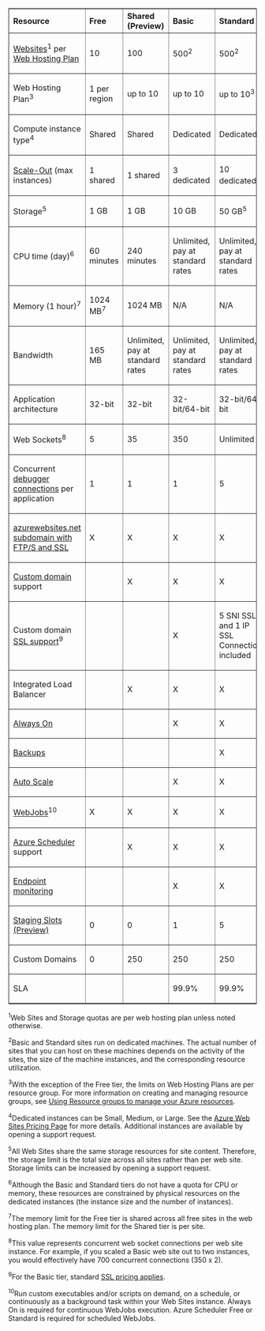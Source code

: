 <table cellspacing="0" border="1">
<tr>
   <th align="left" valign="middle">Resource</th>
   <th align="left" valign="middle">Free</th>
   <th align="left" valign="middle">Shared (Preview)</th>
   <th align="left" valign="middle">Basic</th>
   <th align="left" valign="middle">Standard</th>
</tr>
<tr>
   <td valign="middle"><p><a href="http://azure.microsoft.com/documentation/services/web-sites/">Websites</a><sup>1</sup> per <a href="http://azure.microsoft.com/documentation/articles/web-sites-web-hosting-plan-overview/">Web Hosting Plan</a></p></td>
   <td valign="middle"><p>10</p></td>
   <td valign="middle"><p>100</p></td>
   <td valign="middle"><p>500<sup>2</sup></p></td>
   <td valign="middle"><p>500<sup>2</sup></p></td>
</tr>
<tr>
   <td valign="middle"><p>Web Hosting Plan</a><sup>3</sup></p></td>
   <td valign="middle"><p>1 per region</p></td>
   <td valign="middle"><p>up to 10</p></td>
   <td valign="middle"><p>up to 10</p></td>
   <td valign="middle"><p>up to 10<sup>3</sup></p></td>
</tr>
<tr>
   <td valign="middle"><p>Compute instance type<sup>4</sup></p></td>
   <td valign="middle"><p>Shared</p></td>
   <td valign="middle"><p>Shared</p></td>
   <td valign="middle"><p>Dedicated</p></td>
   <td valign="middle"><p>Dedicated</p></td>
</tr>
<tr>
   <td valign="middle"><p><a href="http://azure.microsoft.com/documentation/articles/web-sites-scale/">Scale-Out</a> (max instances)</p></td>
   <td valign="middle"><p>1 shared</p></td>
   <td valign="middle"><p>1 shared</p></td>
   <td valign="middle"><p>3 dedicated</p></td>
   <td valign="middle"><p>10 dedicated<sup>4</sup></p></td>
</tr>
<tr>
   <td valign="middle"><p>Storage<sup>5</sup></p></td>
   <td valign="middle"><p>1 GB</p></td>
   <td valign="middle"><p>1 GB</p></td>
   <td valign="middle"><p>10 GB</p></td>
   <td valign="middle"><p>50 GB<sup>5</sup></p></td>
</tr>
<tr>
   <td valign="middle"><p>CPU time (day)<sup>6</sup></p></td>
   <td valign="middle"><p>60 minutes</p></td>
   <td valign="middle"><p>240 minutes</p></td>
   <td valign="middle"><p>Unlimited, pay at standard rates</p></td>
   <td valign="middle"><p>Unlimited, pay at standard rates</p></td>
</tr>
<tr>
   <td valign="middle"><p>Memory (1 hour)<sup>7</sup></p></td>
   <td valign="middle"><p>1024 MB<sup>7</sup></p></td>
   <td valign="middle"><p>1024 MB</p></td>
   <td valign="middle"><p>N/A</p></td>
   <td valign="middle"><p>N/A</p></td>
</tr>
<tr>
   <td valign="middle"><p>Bandwidth</p></td>
   <td valign="middle"><p>165 MB</p></td>
   <td valign="middle"><p>Unlimited, pay at standard rates</p></td>
   <td valign="middle"><p>Unlimited, pay at standard rates</p></td>
   <td valign="middle"><p>Unlimited, pay at standard rates</p></td>
</tr><tr>
   <td valign="middle"><p>Application architecture</p></td>
   <td valign="middle"><p>32-bit</p></td>
   <td valign="middle"><p>32-bit</p></td>
   <td valign="middle"><p>32-bit/64-bit</p></td>
   <td valign="middle"><p>32-bit/64-bit</p></td>
</tr>
<tr>
   <td valign="middle"><p>Web Sockets<sup>8</sup></p></td>
   <td valign="middle"><p>5</p></td>
   <td valign="middle"><p>35</p></td>
   <td valign="middle"><p>350</p></td>
   <td valign="middle"><p>Unlimited</p></td>
</tr><tr>
   <td valign="middle"><p>Concurrent <a href="http://azure.microsoft.com/documentation/articles/web-sites-dotnet-troubleshoot-visual-studio/">debugger connections</a> per application</p></td>
   <td valign="middle"><p>1</p></td>
   <td valign="middle"><p>1</p></td>
   <td valign="middle"><p>1</p></td>
   <td valign="middle"><p>5</p></td>
</tr><tr>
   <td valign="middle"><p><a href="http://azure.microsoft.com/documentation/articles/web-sites-configure-ssl-certificate/">azurewebsites.net subdomain with FTP/S and SSL</a></p></td>
   <td valign="middle"><p>X</p></td>
   <td valign="middle"><p>X</p></td>
   <td valign="middle"><p>X</p></td>
   <td valign="middle"><p>X</p></td>
</tr><tr>
   <td valign="middle"><p><a href="http://azure.microsoft.com/documentation/articles/web-sites-custom-domain-name/">Custom domain</a> support</p></td>
   <td valign="middle"><p></p></td>
   <td valign="middle"><p>X</p></td>
   <td valign="middle"><p>X</p></td>
   <td valign="middle"><p>X</p></td>
</tr><tr>
   <td valign="middle"><p>Custom domain <a href="http://azure.microsoft.com/documentation/articles/web-sites-configure-ssl-certificate/">SSL support</a><sup>9</sup></p></td>
   <td valign="middle"><p></p></td>
   <td valign="middle"><p></p></td>
   <td valign="middle"><p>X</p></td>
   <td valign="middle"><p>5 SNI SSL and 1 IP SSL Connections included</p></td>
</tr><tr>
   <td valign="middle"><p>Integrated Load Balancer</p></td>
   <td valign="middle"><p></p></td>
   <td valign="middle"><p>X</p></td>
   <td valign="middle"><p>X</p></td>
   <td valign="middle"><p>X</p></td>
</tr><tr>
   <td valign="middle"><p><a href="http://azure.microsoft.com/documentation/articles/web-sites-configure/">Always On</a></p></td>
   <td valign="middle"><p></p></td>
   <td valign="middle"><p></p></td>
   <td valign="middle"><p>X</p></td>
   <td valign="middle"><p>X</p></td>
</tr>
<tr>
   <td valign="middle"><p><a href="http://azure.microsoft.com/documentation/articles/web-sites-backup/">Backups</a></p></td>
   <td valign="middle"><p></p></td>
   <td valign="middle"><p></p></td>
   <td valign="middle"><p></p></td>
   <td valign="middle"><p>X</p></td>
</tr><tr>
   <td valign="middle"><p><a href="http://azure.microsoft.com/documentation/articles/web-sites-scale/">Auto Scale</a></p></td>
   <td valign="middle"><p></p></td>
   <td valign="middle"><p></p></td>
   <td valign="middle"><p>X</p></td>
   <td valign="middle"><p>X</p></td>
</tr><tr>
   <td valign="middle"><p><a href="http://azure.microsoft.com/documentation/articles/web-sites-create-web-jobs/">WebJobs</a><sup>10</sup></p></td>
   <td valign="middle"><p>X</p></td>
   <td valign="middle"><p>X</p></td>
   <td valign="middle"><p>X</p></td>
   <td valign="middle"><p>X</p></td>
</tr>
<tr>
   <td valign="middle"><p><a href="http://azure.microsoft.com/services/scheduler/">Azure Scheduler</a> support</p></td>
   <td valign="middle"><p></p></td>
   <td valign="middle"><p>X</p></td>
   <td valign="middle"><p>X</p></td>
   <td valign="middle"><p>X</p></td>
</tr><tr>
   <td valign="middle"><p><a href="http://azure.microsoft.com/documentation/articles/web-sites-monitor/">Endpoint monitoring</a></p></td>
   <td valign="middle"><p></p></td>
   <td valign="middle"><p></p></td>
   <td valign="middle"><p>X</p></td>
   <td valign="middle"><p>X</p></td>
</tr>
<tr>
   <td valign="middle"><p><a href="http://azure.microsoft.com/documentation/articles/web-sites-staged-publishing/">Staging Slots (Preview)</a></p></td>
   <td valign="middle"><p>0</p></td>
   <td valign="middle"><p>0</p></td>
   <td valign="middle"><p>1</p></td>
   <td valign="middle"><p>5</p></td>
</tr>
<tr>
   <td valign="middle"><p>Custom Domains</a></p></td>
   <td valign="middle"><p>0</p></td>
   <td valign="middle"><p>250</p></td>
   <td valign="middle"><p>250</p></td>
   <td valign="middle"><p>250</p></td>
</tr>
<tr>
   <td valign="middle"><p>SLA</p></td>
   <td valign="middle"><p></p></td>
   <td valign="middle"><p></p></td>
   <td valign="middle"><p>99.9%</p></td>
   <td valign="middle"><p>99.9%</p></td>
</tr>
</table>

<sup>1</sup>Web Sites and Storage quotas are per web hosting plan unless noted otherwise.

<sup>2</sup>Basic and Standard sites run on dedicated machines. The actual number of sites that you can host on these machines depends on the activity of the sites, the size of the machine instances, and the corresponding resource utilization.

<sup>3</sup>With the exception of the Free tier, the limits on Web Hosting Plans are per resource group. For more information on creating and managing resource groups, see [Using Resource groups to manage your Azure resources][useresourcegroups].

<sup>4</sup>Dedicated instances can be Small, Medium, or Large. See the [Azure Web Sites Pricing Page][websitespricing] for more details. Additional instances are available by opening a support request.

<sup>5</sup>All Web Sites share the same storage resources for site content. Therefore, the storage limit is the total size across all sites rather than per web site. Storage limits can be increased by opening a support request.

<sup>6</sup>Although the Basic and Standard tiers do not have a quota for CPU or memory, these resources are constrained by physical resources on the dedicated instances (the instance size and the number of instances).

<sup>7</sup>The memory limit for the Free tier is shared across all free sites in the web hosting plan. The memory limit for the Shared tier is per site.

<sup>8</sup>This value represents concurrent web socket connections per web site instance. For example, if you scaled a Basic web site out to two instances, you would effectively have 700 concurrent connections (350 x 2).

<sup>9</sup>For the Basic tier, standard [SSL pricing applies][sslpricing].

<sup>10</sup>Run custom executables and/or scripts on demand, on a schedule, or continuously as a background task within your Web Sites instance. Always On is required for continuous WebJobs execution. Azure Scheduler Free or Standard is required for scheduled WebJobs.

  [useresourcegroups]: http://azure.microsoft.com/documentation/articles/azure-preview-portal-using-resource-groups/
  [websitespricing]: http://azure.microsoft.com/pricing/details/web-sites/
  [sslpricing]: http://azure.microsoft.com/pricing/details/web-sites/#ssl-connections
